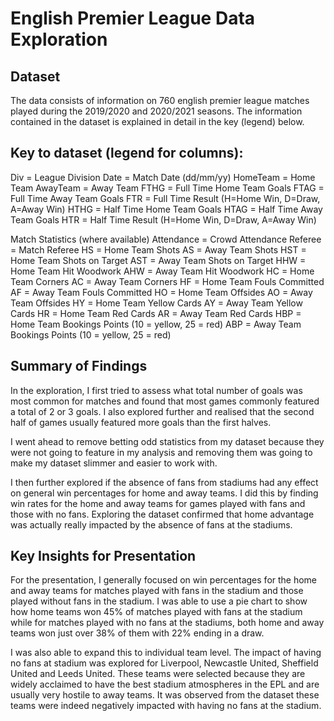 # English Premier League Data Exploration

## Dataset

The data consists of information on 760 english premier league matches played during the 2019/2020 and 2020/2021 seasons. The information contained
in the dataset is explained in detail in the key (legend) below.

## Key to dataset (legend for columns):

Div = League Division
Date = Match Date (dd/mm/yy)
HomeTeam = Home Team
AwayTeam = Away Team
FTHG = Full Time Home Team Goals
FTAG = Full Time Away Team Goals
FTR = Full Time Result (H=Home Win, D=Draw, A=Away Win)
HTHG = Half Time Home Team Goals
HTAG = Half Time Away Team Goals
HTR = Half Time Result (H=Home Win, D=Draw, A=Away Win)

Match Statistics (where available)
Attendance = Crowd Attendance
Referee = Match Referee
HS = Home Team Shots
AS = Away Team Shots
HST = Home Team Shots on Target
AST = Away Team Shots on Target
HHW = Home Team Hit Woodwork
AHW = Away Team Hit Woodwork
HC = Home Team Corners
AC = Away Team Corners
HF = Home Team Fouls Committed
AF = Away Team Fouls Committed
HO = Home Team Offsides
AO = Away Team Offsides
HY = Home Team Yellow Cards
AY = Away Team Yellow Cards
HR = Home Team Red Cards
AR = Away Team Red Cards
HBP = Home Team Bookings Points (10 = yellow, 25 = red)
ABP = Away Team Bookings Points (10 = yellow, 25 = red)

## Summary of Findings

In the exploration, I first tried to assess what total number of goals was most common for matches and 
found that most games commonly featured a total of 2 or 3 goals. I also explored further and realised that
the second half of games usually featured more goals than the first halves.

I went ahead to remove betting odd statistics from my dataset because they were not going to feature in my
analysis and removing them was going to make my dataset slimmer and easier to work with. 

I then further explored if the absence of fans from stadiums had any effect on general win percentages for 
home and away teams. I did this by finding win rates for the home and away teams for games played with fans 
and those with no fans. Exploring the dataset confirmed that home advantage was actually really impacted by 
the absence of fans at the stadiums.


## Key Insights for Presentation

For the presentation, I generally focused on win percentages for the home and away teams for matches
played with fans in the stadium and those played without fans in the stadium. I was able to use a 
pie chart to show how home teams won 45% of matches played with fans at the stadium while for matches 
played with no fans at the stadiums, both home and away teams won just over 38% of them with 22% ending
in a draw. 

I was also able to expand this to individual team level. The impact of having no fans at stadium was
explored for Liverpool, Newcastle United, Sheffield United and Leeds United. These teams were selected 
because they are widely acclaimed to have the best stadium atmospheres in the EPL and are usually very hostile 
to away teams. It was observed from the dataset these teams were indeed negatively impacted with having no 
fans at the stadium. 
